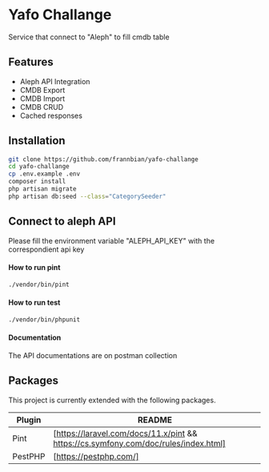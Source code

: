 # Yafo Challange

Service that connect to "Aleph" to fill cmdb table

## Features

- Aleph API Integration
- CMDB Export
- CMDB Import
- CMDB CRUD
- Cached responses

## Installation

```sh
git clone https://github.com/frannbian/yafo-challange
cd yafo-challange
cp .env.example .env
composer install
php artisan migrate
php artisan db:seed --class="CategorySeeder"

```

## Connect to aleph API
Please fill the environment variable "ALEPH_API_KEY" with the correspondient api key

#### How to run pint

``` bash
./vendor/bin/pint
```

#### How to run test

``` bash
./vendor/bin/phpunit
```

#### Documentation

The API documentations are on postman collection

## Packages

This project is currently extended with the following packages.

| Plugin | README |
| ------ | ------ |
| Pint            | [https://laravel.com/docs/11.x/pint && https://cs.symfony.com/doc/rules/index.html] |
| PestPHP            | [https://pestphp.com/] |
